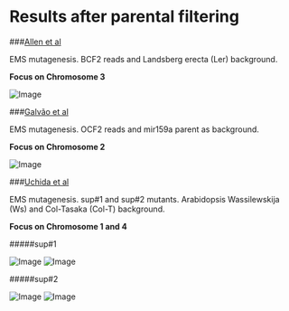 Results after parental filtering 
====

###[Allen et al](http://www.ncbi.nlm.nih.gov/pmc/articles/PMC3772335/#SM3)

EMS mutagenesis. BCF2 reads and Landsberg erecta (Ler) background. 

**Focus on Chromosome 3**

![Image](https://github.com/pilarcormo/SNP_distribution_method/blob/master/BCF2/Interesting_3/Rplot.size.png?raw=true)

###[Galvão et al](http://onlinelibrary.wiley.com/doi/10.1111/j.1365-313X.2012.04993.x/full#ss9)

EMS mutagenesis. OCF2 reads and  mir159a parent as background. 

**Focus on Chromosome 2**

![Image](https://github.com/pilarcormo/SNP_distribution_method/blob/master/OCF2/Interesting_2/Rplot.int.png?raw=true)



###[Uchida et al](http://pcp.oxfordjournals.org/content/52/4/716.long)

EMS mutagenesis. sup#1 and sup#2 mutants. Arabidopsis Wassilewskija (Ws) and Col-Tasaka (Col-T) background. 

**Focus on Chromosome 1 and 4**

#####sup#1

![Image](https://github.com/pilarcormo/SNP_distribution_method/blob/master/Aw_sup1-2/Variant_calling/sup1_2_1/Rplot.k1.png?raw=true)
![Image](https://github.com/pilarcormo/SNP_distribution_method/blob/master/Aw_sup1-2/Variant_calling/sup1_2_4/Rplot.k2.png?raw=true)

#####sup#2

![Image](https://github.com/pilarcormo/SNP_distribution_method/blob/master/Aw_sup1-2/Variant_calling/sup2_2_1/Rplot.k1.png?raw=true)
![Image](https://github.com/pilarcormo/SNP_distribution_method/blob/master/Aw_sup1-2/Variant_calling/sup2_2_4/Rplot.k2.png?raw=true)